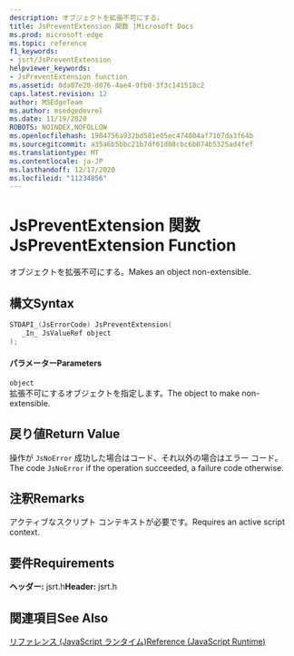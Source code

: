 ```yaml
---
description: オブジェクトを拡張不可にする。
title: JsPreventExtension 関数 |Microsoft Docs
ms.prod: microsoft-edge
ms.topic: reference
f1_keywords:
- jsrt/JsPreventExtension
helpviewer_keywords:
- JsPreventExtension function
ms.assetid: 8da07e20-d076-4ae4-9fb0-3f3c141518c2
caps.latest.revision: 12
author: MSEdgeTeam
ms.author: msedgedevrel
ms.date: 11/19/2020
ROBOTS: NOINDEX,NOFOLLOW
ms.openlocfilehash: 1904756a932bd581e05ec474004af7107da3f64b
ms.sourcegitcommit: a35a6b5bbc21b7df61d08cbc6b074b5325ad4fef
ms.translationtype: MT
ms.contentlocale: ja-JP
ms.lasthandoff: 12/17/2020
ms.locfileid: "11234856"
---
```

# <span data-ttu-id="cd156-103">JsPreventExtension 関数</span><span class="sxs-lookup"><span data-stu-id="cd156-103">JsPreventExtension Function</span></span>

<span data-ttu-id="cd156-104">オブジェクトを拡張不可にする。</span><span class="sxs-lookup"><span data-stu-id="cd156-104">Makes an object non-extensible.</span></span>  
  
## <span data-ttu-id="cd156-105">構文</span><span class="sxs-lookup"><span data-stu-id="cd156-105">Syntax</span></span>  
  
```cpp  
STDAPI_(JsErrorCode) JsPreventExtension(  
   _In_ JsValueRef object  
);  
```  
  
#### <span data-ttu-id="cd156-106">パラメーター</span><span class="sxs-lookup"><span data-stu-id="cd156-106">Parameters</span></span>  
 `object`  
 <span data-ttu-id="cd156-107">拡張不可にするオブジェクトを指定します。</span><span class="sxs-lookup"><span data-stu-id="cd156-107">The object to make non-extensible.</span></span>  
  
## <span data-ttu-id="cd156-108">戻り値</span><span class="sxs-lookup"><span data-stu-id="cd156-108">Return Value</span></span>  
 <span data-ttu-id="cd156-109">操作が `JsNoError` 成功した場合はコード、それ以外の場合はエラー コード。</span><span class="sxs-lookup"><span data-stu-id="cd156-109">The code `JsNoError` if the operation succeeded, a failure code otherwise.</span></span>  
  
## <span data-ttu-id="cd156-110">注釈</span><span class="sxs-lookup"><span data-stu-id="cd156-110">Remarks</span></span>  
 <span data-ttu-id="cd156-111">アクティブなスクリプト コンテキストが必要です。</span><span class="sxs-lookup"><span data-stu-id="cd156-111">Requires an active script context.</span></span>  
  
## <span data-ttu-id="cd156-112">要件</span><span class="sxs-lookup"><span data-stu-id="cd156-112">Requirements</span></span>  
 <span data-ttu-id="cd156-113">**ヘッダー:** jsrt.h</span><span class="sxs-lookup"><span data-stu-id="cd156-113">**Header:** jsrt.h</span></span>  
  
## <span data-ttu-id="cd156-114">関連項目</span><span class="sxs-lookup"><span data-stu-id="cd156-114">See Also</span></span>  
 [<span data-ttu-id="cd156-115">リファレンス (JavaScript ランタイム)</span><span class="sxs-lookup"><span data-stu-id="cd156-115">Reference (JavaScript Runtime)</span></span>](../chakra-hosting/reference-javascript-runtime.md)
